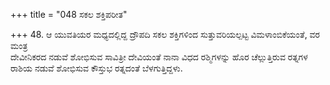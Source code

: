 +++
title = "048 ಸಕಲ ಶಕ್ತಿಪರೀತ"

+++
48. ಆ ಯುವತಿಯರ ಮಧ್ಯದಲ್ಲಿದ್ದ ದ್ರೌಪದಿ ಸಕಲ ಶಕ್ತಿಗಳಿಂದ ಸುತ್ತುವರಿಯಲ್ಪಟ್ಟ ವಿಮಳಾಂಬಿಕೆಯಂತೆ, ವರ ಮಂತ್ರ   
ದೇವೀನಿಕರದ ನಡುವೆ ಶೋಭಿಸುವ ಸಾವಿತ್ರೀ ದೇವಿಯಂತೆ ನಾನಾ ವಿಧದ ರಶ್ಮಿಗಳನ್ನು ಹೊರ ಚೆಲ್ಲುತ್ತಿರುವ ರತ್ನಗಳ ರಾಶಿಯ ನಡುವೆ ಶೋಭಿಸುವ ಕೌಸ್ತುಭ ರತ್ನದಂತೆ ಬೆಳಗುತ್ತಿದ್ದಳು.